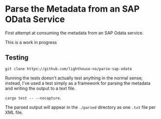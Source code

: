 # Parse the Metadata from an SAP OData Service

First attempt at consuming the metadata from an SAP Odata service.

This is a work in progress

## Testing

`git clone https://github.com/lighthouse-no/parse-sap-odata`

Running the tests doesn't actually test anything in the normal sense; instead, I've used a test simply as a framework for parsing the metadata and writing the output to a text file.

`cargo test -- --nocapture`.

The parsed output will appear in the `./parsed` directory as one `.txt` file per XML file.
